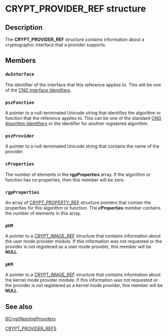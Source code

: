 # CRYPT_PROVIDER_REF structure

## Description

The **CRYPT_PROVIDER_REF** structure contains information about a cryptographic interface that a provider supports.

## Members

### `dwInterface`

The identifier of the interface that this reference applies to. This will be one of the [CNG Interface Identifiers](https://learn.microsoft.com/windows/desktop/SecCNG/cng-interface-identifiers).

### `pszFunction`

A pointer to a null-terminated Unicode string that identifies the algorithm or function that the reference applies to. This can be one of the standard [CNG Algorithm Identifiers](https://learn.microsoft.com/windows/desktop/SecCNG/cng-algorithm-identifiers) or the identifier for another registered algorithm.

### `pszProvider`

A pointer to a null-terminated Unicode string that contains the name of the provider.

### `cProperties`

The number of elements in the **rgpProperties** array. If the algorithm or function has no properties, then this member will be zero.

### `rgpProperties`

An array of [CRYPT_PROPERTY_REF](https://learn.microsoft.com/windows/desktop/api/bcrypt/ns-bcrypt-crypt_property_ref) structure pointers that contain the properties for this algorithm or function. The **cProperties** member contains the number of elements in this array.

### `pUM`

A pointer to a [CRYPT_IMAGE_REF](https://learn.microsoft.com/windows/desktop/api/bcrypt/ns-bcrypt-crypt_image_ref) structure that contains information about the user mode provider module. If this information was not requested or the provider is not registered as a user mode provider, this member will be **NULL**.

### `pKM`

A pointer to a [CRYPT_IMAGE_REF](https://learn.microsoft.com/windows/desktop/api/bcrypt/ns-bcrypt-crypt_image_ref) structure that contains information about the kernel mode provider module. If this information was not requested or the provider is not registered as a kernel mode provider, this member will be **NULL**.

## See also

[BCryptResolveProviders](https://learn.microsoft.com/windows/desktop/api/bcrypt/nf-bcrypt-bcryptresolveproviders)

[CRYPT_PROVIDER_REFS](https://learn.microsoft.com/windows/desktop/api/bcrypt/ns-bcrypt-crypt_provider_refs)